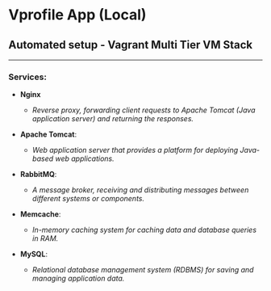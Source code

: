 # Vprofile App (Local)
## Automated setup - Vagrant Multi Tier VM Stack 
_____________

### Services:

- **Nginx**
  - *Reverse proxy, forwarding client requests to Apache Tomcat (Java application server) and returning the responses.*

- **Apache Tomcat**:
  - *Web application server that provides a platform for deploying Java-based web applications.*

- **RabbitMQ**:
  - *A message broker, receiving and distributing messages between different systems or components.*

- **Memcache**:
  - *In-memory caching system for caching data and database queries in RAM.*

- **MySQL**:
  - *Relational database management system (RDBMS) for saving and managing application data.*
